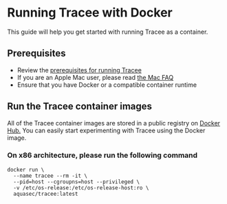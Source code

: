 # Running Tracee with Docker

This guide will help you get started with running Tracee as a container.

## Prerequisites

- Review the [prerequisites for running Tracee](./prerequisites.md)
- If you are an Apple Mac user, please read [the Mac FAQ](../deep-dive/apple.md)
- Ensure that you have Docker or a compatible container runtime

## Run the Tracee container images

All of the Tracee container images are stored in a public registry on [Docker Hub.](https://hub.docker.com/r/aquasec/tracee)
You can easily start experimenting with Tracee using the Docker image.

### On x86 architecture, please run the following command

```console
docker run \
  --name tracee --rm -it \
  --pid=host --cgroupns=host --privileged \
  -v /etc/os-release:/etc/os-release-host:ro \
  aquasec/tracee:latest
```